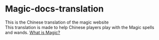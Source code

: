 # Magic-docs-translation
This is the Chinese translation of the magic website<br>
This translation is made to help Chinese players play with the Magic spells and wands.
[What is Magic?](https://github.com/elBukkit/MagicPlugin)
